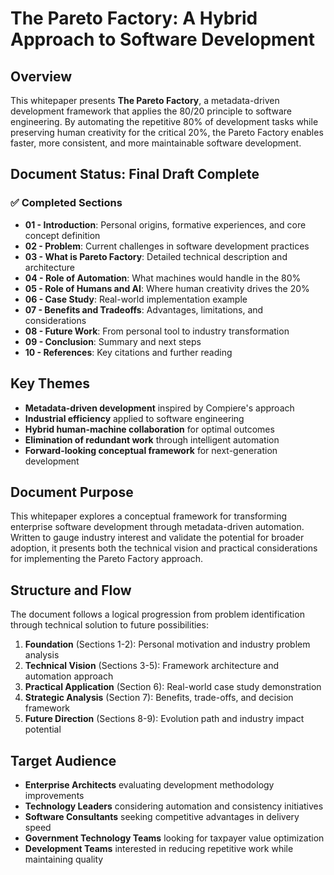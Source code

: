 # The Pareto Factory: A Hybrid Approach to Software Development

## Overview

This whitepaper presents **The Pareto Factory**, a metadata-driven development framework that applies the 80/20 principle to software engineering. By automating the repetitive 80% of development tasks while preserving human creativity for the critical 20%, the Pareto Factory enables faster, more consistent, and more maintainable software development.

## Document Status: Final Draft Complete

### ✅ Completed Sections
- **01 - Introduction**: Personal origins, formative experiences, and core concept definition
- **02 - Problem**: Current challenges in software development practices  
- **03 - What is Pareto Factory**: Detailed technical description and architecture
- **04 - Role of Automation**: What machines would handle in the 80%
- **05 - Role of Humans and AI**: Where human creativity drives the 20%
- **06 - Case Study**: Real-world implementation example
- **07 - Benefits and Tradeoffs**: Advantages, limitations, and considerations
- **08 - Future Work**: From personal tool to industry transformation
- **09 - Conclusion**: Summary and next steps
- **10 - References**: Key citations and further reading

## Key Themes
- **Metadata-driven development** inspired by Compiere's approach
- **Industrial efficiency** applied to software engineering
- **Hybrid human-machine collaboration** for optimal outcomes
- **Elimination of redundant work** through intelligent automation
- **Forward-looking conceptual framework** for next-generation development

## Document Purpose

This whitepaper explores a conceptual framework for transforming enterprise software development through metadata-driven automation. Written to gauge industry interest and validate the potential for broader adoption, it presents both the technical vision and practical considerations for implementing the Pareto Factory approach.

## Structure and Flow

The document follows a logical progression from problem identification through technical solution to future possibilities:

1. **Foundation** (Sections 1-2): Personal motivation and industry problem analysis
2. **Technical Vision** (Sections 3-5): Framework architecture and automation approach  
3. **Practical Application** (Section 6): Real-world case study demonstration
4. **Strategic Analysis** (Section 7): Benefits, trade-offs, and decision framework
5. **Future Direction** (Sections 8-9): Evolution path and industry impact potential

## Target Audience

- **Enterprise Architects** evaluating development methodology improvements
- **Technology Leaders** considering automation and consistency initiatives  
- **Software Consultants** seeking competitive advantages in delivery speed
- **Government Technology Teams** looking for taxpayer value optimization
- **Development Teams** interested in reducing repetitive work while maintaining quality